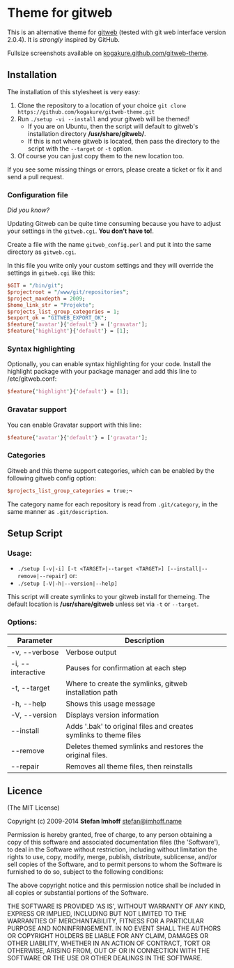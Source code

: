 # Theme for gitweb

This is an alternative theme for [gitweb] (tested with git web interface version 2.0.4). It is *strongly* inspired by GitHub.

Fullsize screenshots available on [kogakure.github.com/gitweb-theme][gitweb-theme].

## Installation
The installation of this stylesheet is very easy:

1. Clone the repository to a location of your choice `git clone https://github.com/kogakure/gitweb-theme.git`
2. Run `./setup -vi --install` and your gitweb will be themed!
    - If you are on Ubuntu, then the script will default to gitweb's installation directory **/usr/share/gitweb/**.
    - If this is not where gitweb is located, then pass the directory to the script with the `--target` or `-t` option.
3. Of course you can just copy them to the new location too.

If you see some missing things or errors, please create a ticket or fix it and send a pull request.

### Configuration file
*Did you know?*

Updating Gitweb can be quite time consuming because you have to adjust your settings in the `gitweb.cgi`. **You don’t have to!**.

Create a file with the name `gitweb_config.perl` and put it into the same directory as `gitweb.cgi`.

In this file you write only your custom settings and they will override the settings in `gitweb.cgi` like this:

```perl
$GIT = "/bin/git";
$projectroot = "/www/git/repositories";
$project_maxdepth = 2009;
$home_link_str = "Projekte";
$projects_list_group_categories = 1;
$export_ok = "GITWEB_EXPORT_OK";
$feature{'avatar'}{'default'} = ['gravatar'];
$feature{'highlight'}{'default'} = [1];
```

### Syntax highlighting
Optionally, you can enable syntax highlighting for your code. Install the highlight package with your package manager and add this line to /etc/gitweb.conf:

```perl
$feature{'highlight'}{'default'} = [1];
```

### Gravatar support
You can enable Gravatar support with this line:

```perl
$feature{'avatar'}{'default'} = ['gravatar'];
```

[gitweb]: http://git.or.cz/gitwiki/Gitweb
[gitweb-theme]: http://kogakure.github.com/gitweb-theme

### Categories

Gitweb and this theme support categories, which can be enabled by the following gitweb config option:

```perl
$projects_list_group_categories = true;¬
```

The category name for each repository is read from `.git/category`, in the same manner as `.git/description`.


## Setup Script

### Usage:
- `./setup [-v|-i] [-t <TARGET>|--target <TARGET>] [--install|--remove|--repair]` or:
- `./setup [-V|-h|--version|--help]`

This script will create symlinks to your gitweb install for themeing.  The default location is **/usr/share/gitweb** unless set via `-t` or `--target`.

### Options:
| Parameter         | Description                                                       |
| ----------------- | ----------------------------------------------------------------- |
| -v, --verbose     | Verbose output                                                    |
| -i, --interactive | Pauses for confirmation at each step                              |
| -t, --target      | Where to create the symlinks, gitweb installation path            |
| -h, --help        | Shows this usage message                                          |
| -V, --version     | Displays version information                                      |
| --install         | Adds '.bak' to original files and creates symlinks to theme files |
| --remove          | Deletes themed symlinks and restores the original files.          |
| --repair          | Removes all theme files, then reinstalls                          |

## Licence
(The MIT License)

Copyright (c) 2009-2014 **Stefan Imhoff** <stefan@imhoff.name>

Permission is hereby granted, free of charge, to any person obtaining a copy of this software and associated documentation files (the 'Software'), to deal in the Software without restriction, including without limitation the rights to use, copy, modify, merge, publish, distribute, sublicense, and/or sell copies of the Software, and to permit persons to whom the Software is furnished to do so, subject to the following conditions:

The above copyright notice and this permission notice shall be included in all copies or substantial portions of the Software.

THE SOFTWARE IS PROVIDED 'AS IS', WITHOUT WARRANTY OF ANY KIND, EXPRESS OR IMPLIED, INCLUDING BUT NOT LIMITED TO THE WARRANTIES OF MERCHANTABILITY, FITNESS FOR A PARTICULAR PURPOSE AND NONINFRINGEMENT. IN NO EVENT SHALL THE AUTHORS OR COPYRIGHT HOLDERS BE LIABLE FOR ANY CLAIM, DAMAGES OR OTHER LIABILITY, WHETHER IN AN ACTION OF CONTRACT, TORT OR OTHERWISE, ARISING FROM, OUT OF OR IN CONNECTION WITH THE SOFTWARE OR THE USE OR OTHER DEALINGS IN THE SOFTWARE.
